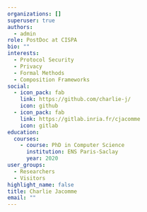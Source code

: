 ```yaml
---
organizations: []
superuser: true
authors:
  - admin
role: PostDoc at CISPA
bio: ""
interests:
  - Protocol Security
  - Privacy
  - Formal Methods
  - Composition Frameworks
social:
  - icon_pack: fab
    link: https://github.com/charlie-j/
    icon: github
  - icon_pack: fab
    link: https://gitlab.inria.fr/cjacomme
    icon: gitlab
education:
  courses:
    - course: PhD in Computer Science
      institution: ENS Paris-Saclay
      year: 2020
user_groups:
  - Researchers
  - Visitors
highlight_name: false
title: Charlie Jacomme
email: ""
---
```

